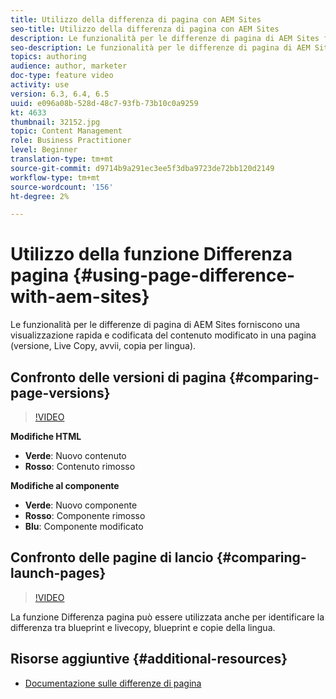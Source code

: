 ```yaml
---
title: Utilizzo della differenza di pagina con AEM Sites
seo-title: Utilizzo della differenza di pagina con AEM Sites
description: Le funzionalità per le differenze di pagina di AEM Sites forniscono una visualizzazione rapida e codificata del contenuto modificato in una pagina (versione, Live Copy, avvii, copia per lingua).
seo-description: Le funzionalità per le differenze di pagina di AEM Sites forniscono una visualizzazione rapida e codificata del contenuto modificato in una pagina (versione, Live Copy, avvii, copia per lingua).
topics: authoring
audience: author, marketer
doc-type: feature video
activity: use
version: 6.3, 6.4, 6.5
uuid: e096a08b-528d-48c7-93fb-73b10c0a9259
kt: 4633
thumbnail: 32152.jpg
topic: Content Management
role: Business Practitioner
level: Beginner
translation-type: tm+mt
source-git-commit: d9714b9a291ec3ee5f3dba9723de72bb120d2149
workflow-type: tm+mt
source-wordcount: '156'
ht-degree: 2%

---
```



# Utilizzo della funzione Differenza pagina {#using-page-difference-with-aem-sites}

Le funzionalità per le differenze di pagina di AEM Sites forniscono una visualizzazione rapida e codificata del contenuto modificato in una pagina (versione, Live Copy, avvii, copia per lingua).

## Confronto delle versioni di pagina {#comparing-page-versions}

>[!VIDEO](https://video.tv.adobe.com/v/32152?quality=9&learn=on)

**Modifiche HTML**

* **Verde**: Nuovo contenuto
* **Rosso**: Contenuto rimosso

**Modifiche al componente**

* **Verde**: Nuovo componente
* **Rosso**: Componente rimosso
* **Blu**: Componente modificato

## Confronto delle pagine di lancio {#comparing-launch-pages}

>[!VIDEO](https://video.tv.adobe.com/v/17746/?quality=9&learn=on)

La funzione Differenza pagina può essere utilizzata anche per identificare la differenza tra blueprint e livecopy, blueprint e copie della lingua.

## Risorse aggiuntive {#additional-resources}

* [Documentazione sulle differenze di pagina](https://docs.adobe.com/content/help/en/experience-manager-65/authoring/siteandpage/page-diff.html)
